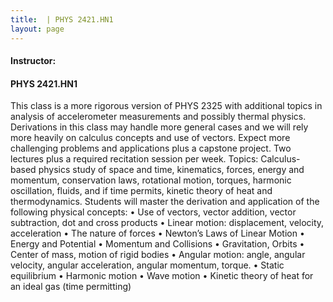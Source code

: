 ```yaml
---
title:  | PHYS 2421.HN1
layout: page
---
```


####

#### Instructor:

#### PHYS 2421.HN1

This class is a more rigorous version of PHYS 2325 with additional topics in analysis of accelerometer measurements and possibly thermal physics. Derivations in this class may handle more general cases and we will rely more heavily on calculus concepts and use of vectors. Expect more challenging problems and applications plus a capstone project. Two lectures plus a required recitation session per week.
Topics: Calculus-based physics study of space and time, kinematics, forces, energy and momentum, conservation laws, rotational motion, torques, harmonic oscillation, fluids, and if time permits, kinetic theory of heat and thermodynamics.
Students will master the derivation and application of the following physical concepts:
• Use of vectors, vector addition, vector subtraction, dot and cross products
• Linear motion: displacement, velocity, acceleration
• The nature of forces
• Newton’s Laws of Linear Motion
• Energy and Potential
• Momentum and Collisions
• Gravitation, Orbits
• Center of mass, motion of rigid bodies
• Angular motion: angle, angular velocity, angular acceleration, angular momentum, torque.
• Static equilibrium
• Harmonic motion
• Wave motion
• Kinetic theory of heat for an ideal gas (time permitting)
